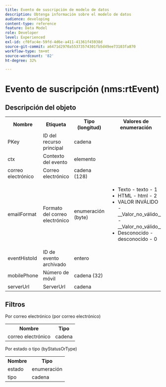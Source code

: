 ```yaml
---
title: Evento de suscripción de modelo de datos
description: Obtenga información sobre el modelo de datos
audience: developing
content-type: reference
feature: Data Model
role: Developer
level: Experienced
exl-id: cf0fac4e-59fd-4d6e-a411-41361f45938d
source-git-commit: a6471d2970a55373574301fb5d49ee73103fa870
workflow-type: tm+mt
source-wordcount: '82'
ht-degree: 32%

---
```


# Evento de suscripción (nms:rtEvent)

## Descripción del objeto

<table>
    <tr>
        <th>Nombre</th>
        <th>Etiqueta</th>
        <th>Tipo (longitud)</th>
        <th>Valores de enumeración</th>
    </tr>
    <tr>
        <td>PKey</td>
        <td>ID del recurso principal</td>
        <td>cadena </td>
        <td> </td>
    </tr>
    <tr>
        <td>ctx</td>
        <td>Contexto del evento</td>
        <td>elemento </td>
        <td> </td>
    </tr>
    <tr>
        <td>correo electrónico</td>
        <td>Correo electrónico</td>
        <td>cadena (128)</td>
        <td> </td>
    </tr>
    <tr>
        <td>emailFormat</td>
        <td>Formato del correo electrónico</td>
        <td>enumeración (byte) </td>
        <td>
            <ul>
            <li>Texto - texto - 1</li>
            <li>HTML - html - 2</li>
            <li>VALOR INVÁLIDO - __Valor_no_válido__ - __Valor_no_válido__</li>
            <li>Desconocido - desconocido - 0</li>
            </ul>
        </td>
    </tr>
    <tr>
        <td>eventHistoId</td>
        <td>ID de evento archivado</td>
        <td>entero </td>
        <td> </td>
    </tr>
    <tr>
        <td>mobilePhone</td>
        <td>Número de móvil</td>
        <td>cadena (32)</td>
        <td> </td>
    </tr>
    <tr>
        <td>serverUrl</td>
        <td>ServerUrl</td>
        <td>cadena </td>
        <td> </td>
    </tr>
</table>

## Filtros

Por correo electrónico (por correo electrónico)

<table>
    <tr>
    <th>Nombre</th>
    <th>Tipo</th>
    </tr>
    <tr>
    <td>correo electrónico</td>
    <td>cadena</td>
    </tr>
</table>

Por estado o tipo (byStatusOrType)

<table>
        <tr>
        <th>Nombre</th>
        <th>Tipo</th>
        </tr>
        <tr>
        <td>estado</td>
        <td>enumeración</td>
        </tr>
        <tr>
        <td>tipo</td>
        <td>cadena</td>
        </tr>
    </table>
